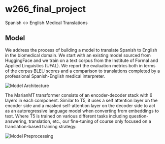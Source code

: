 # w266_final_project
Spanish &lt;-> English Medical Translations

## Model
We address the process of building a model to translate Spanish to English in the biomedical domain. We start with an existing model sourced from HuggingFace and we train on a text corpus from the Institute of Formal and Applied Linguistics (UFAL). We report the evaluation metrics both in terms of the corpus BLEU scores and a comparison to translations completed by a professional Spanish-English medical interpreter.

![Model Architecture](w266_final_project/images/model_architecture.png)

The MarianMT transformer consists of an encoder-decoder stack with 6 layers in each component. Similar to T5, it uses a self attention layer on the encoder side and a masked self-attention layer on the decoder side to act as an autoregressive language model when converting from embeddings to text. Where T5 is trained on various different tasks including question-answering, translation, etc., our fine-tuning of course only focused on a translation-based training strategy. 

![Model Preprocessing](w266_final_project/images/model_preprocessing.png)
